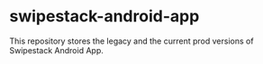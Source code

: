 # swipestack-android-app
This repository stores the legacy and the current prod versions of Swipestack Android App. 
